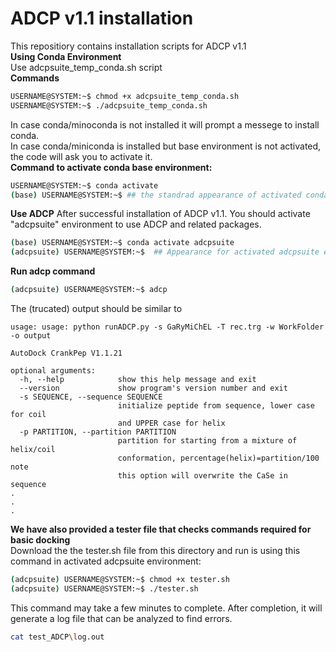 ADCP v1.1 installation
======================
This repositiory contains installation scripts for ADCP v1.1  
**Using Conda Environment**  
Use adcpsuite_temp_conda.sh script  
**Commands**  
```sh
USERNAME@SYSTEM:~$ chmod +x adcpsuite_temp_conda.sh
USERNAME@SYSTEM:~$ ./adcpsuite_temp_conda.sh
```
In case conda/minoconda is not installed it will prompt a messege to install conda.  
In case conda/miniconda is installed but base environment is not activated, the code will ask you to activate it.  
**Command to activate conda base environment:** 
```sh
USERNAME@SYSTEM:~$ conda activate
(base) USERNAME@SYSTEM:~$ ## the standrad appearance of activated conda base environment
```

**Use ADCP**
After successful installation of ADCP v1.1. You should activate "adcpsuite" environment to use ADCP and related packages.
```sh
(base) USERNAME@SYSTEM:~$ conda activate adcpsuite
(adcpsuite) USERNAME@SYSTEM:~$  ## Appearance for activated adcpsuite environment
```
**Run adcp command**
```sh
(adcpsuite) USERNAME@SYSTEM:~$ adcp
```
The (trucated) output should be similar to
```
usage: usage: python runADCP.py -s GaRyMiChEL -T rec.trg -w WorkFolder -o output

AutoDock CrankPep V1.1.21

optional arguments:
  -h, --help            show this help message and exit
  --version             show program's version number and exit
  -s SEQUENCE, --sequence SEQUENCE
                        initialize peptide from sequence, lower case for coil
                        and UPPER case for helix
  -p PARTITION, --partition PARTITION
                        partition for starting from a mixture of helix/coil
                        conformation, percentage(helix)=partition/100 note
                        this option will overwrite the CaSe in sequence
.
.
.
```

**We have also provided a tester file that checks commands required for basic docking**  
Download the the tester.sh file from this directory and run is using this command in activated adcpsuite environment:  
```sh
(adcpsuite) USERNAME@SYSTEM:~$ chmod +x tester.sh
(adcpsuite) USERNAME@SYSTEM:~$ ./tester.sh
```
This command may take a few minutes to complete. After completion, it will generate a log file that can be analyzed to find errors.  
  
```sh
cat test_ADCP\log.out
```








